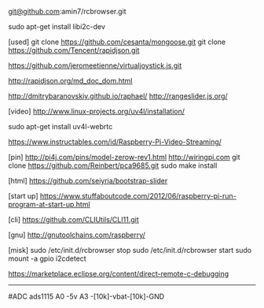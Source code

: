 git@github.com:amin7/rcbrowser.git

sudo apt-get install libi2c-dev

[used]
git clone https://github.com/cesanta/mongoose.git
git clone https://github.com/Tencent/rapidjson.git


https://github.com/jeromeetienne/virtualjoystick.js.git

http://rapidjson.org/md_doc_dom.html

http://dmitrybaranovskiy.github.io/raphael/
http://rangeslider.js.org/

[video]
http://www.linux-projects.org/uv4l/installation/

sudo apt-get install uv4l-webrtc

https://www.instructables.com/id/Raspberry-Pi-Video-Streaming/

[pin]
http://pi4j.com/pins/model-zerow-rev1.html
http://wiringpi.com
git clone https://github.com/Reinbert/pca9685.git
sudo make install

[html]
https://github.com/seiyria/bootstrap-slider

[start up]
https://www.stuffaboutcode.com/2012/06/raspberry-pi-run-program-at-start-up.html

[cli]
https://github.com/CLIUtils/CLI11.git

[gnu]
http://gnutoolchains.com/raspberry/

[misk]
sudo /etc/init.d/rcbrowser stop
sudo /etc/init.d/rcbrowser start
sudo mount -a
gpio i2cdetect

https://marketplace.eclipse.org/content/direct-remote-c-debugging

--------------------
#ADC ads1115
A0 -5v
A3 -[10k]-vbat-[10k]-GND
